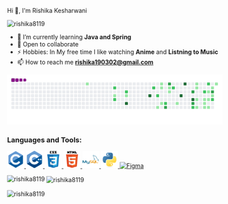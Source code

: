 Hi 👋, I'm Rishika Kesharwani</h1>
<p align="left"> <img src="https://komarev.com/ghpvc/?username=rishika8119&label=Profile%20views&color=0e75b6&style=flat" alt="rishika8119" /> </p>

- 🌱 I’m currently learning **Java and Spring**
- 🤝 Open to collaborate
- ⚡ Hobbies: In My free time I like watching **Anime** and **Listning to Music**
- 📫 How to reach me **rishika190302@gmail.com**

![snake gif](https://github.com/rishika8119/rishika8119/blob/output/github-contribution-grid-snake.gif)


<h3 align="left">Languages and Tools:</h3>
<p align="left"> <a href="https://www.cprogramming.com/" target="_blank"> <img src="https://raw.githubusercontent.com/devicons/devicon/master/icons/c/c-original.svg" alt="c" width="40" height="40"/> </a> <a href="https://www.w3schools.com/cpp/" target="_blank"> <img src="https://raw.githubusercontent.com/devicons/devicon/master/icons/cplusplus/cplusplus-original.svg" alt="cplusplus" width="40" height="40"/> </a> <a href="https://www.w3schools.com/css/" target="_blank"> <img src="https://raw.githubusercontent.com/devicons/devicon/master/icons/css3/css3-original-wordmark.svg" alt="css3" width="40" height="40"/> </a> <a href="https://www.w3.org/html/" target="_blank"> <img src="https://raw.githubusercontent.com/devicons/devicon/master/icons/html5/html5-original-wordmark.svg" alt="html5" width="40" height="40"/> </a> <a href="https://www.mysql.com/" target="_blank"> <img src="https://raw.githubusercontent.com/devicons/devicon/master/icons/mysql/mysql-original-wordmark.svg" alt="mysql" width="40" height="40"/> </a> <a href="https://www.python.org" target="_blank"> <img src="https://raw.githubusercontent.com/devicons/devicon/master/icons/python/python-original.svg" alt="python" width="40" height="40"/> </a> <a href="https://www.figma.com/" target="_blank" rel="noreferrer"><img src="https://raw.githubusercontent.com/danielcranney/readme-generator/main/public/icons/skills/figma-colored.svg" width="36" height="36" alt="Figma" /></a></p>

<p><img align="left" src="https://github-readme-stats.vercel.app/api/top-langs?username=rishika8119&show_icons=true&locale=en&layout=compact" alt="rishika8119" /></p>

<p>&nbsp;<img align="center" src="https://github-readme-stats.vercel.app/api?username=rishika8119&show_icons=true&locale=en" alt="rishika8119" /></p>

<p><img align="center" src="https://github-readme-streak-stats.herokuapp.com/?user=rishika8119&" alt="rishika8119" /></p>
